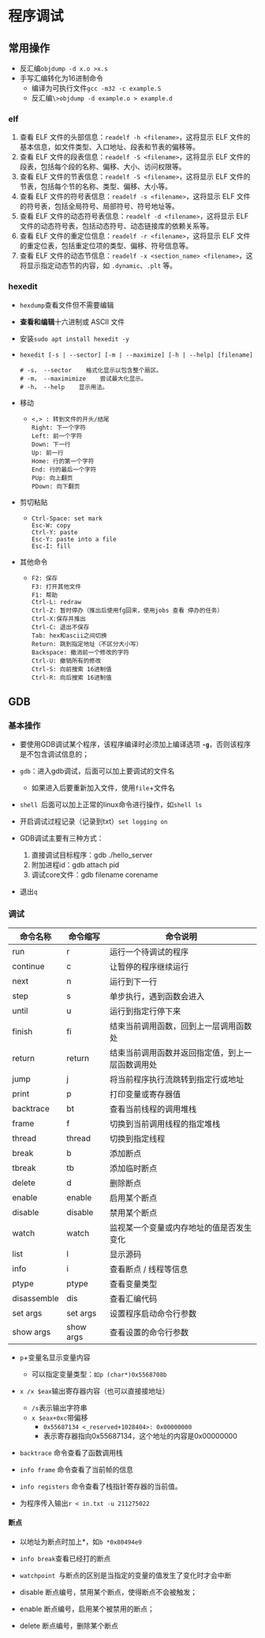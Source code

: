 # 程序调试

## 常用操作

- 反汇编`objdump -d x.o >x.s`
- 手写汇编转化为16进制命令
  - 编译为可执行文件`gcc -m32 -c example.S `
  - 反汇编`\>objdump -d example.o > example.d`


### elf

1. 查看 ELF 文件的头部信息：`readelf -h <filename>`，这将显示 ELF 文件的基本信息，如文件类型、入口地址、段表和节表的偏移等。
2. 查看 ELF 文件的段表信息：`readelf -S <filename>`，这将显示 ELF 文件的段表，包括每个段的名称、偏移、大小、访问权限等。
3. 查看 ELF 文件的节表信息：`readelf -S <filename>`，这将显示 ELF 文件的节表，包括每个节的名称、类型、偏移、大小等。
4. 查看 ELF 文件的符号表信息：`readelf -s <filename>`，这将显示 ELF 文件的符号表，包括全局符号、局部符号、符号地址等。
5. 查看 ELF 文件的动态符号表信息：`readelf -d <filename>`，这将显示 ELF 文件的动态符号表，包括动态符号、动态链接库的依赖关系等。
6. 查看 ELF 文件的重定位信息：`readelf -r <filename>`，这将显示 ELF 文件的重定位表，包括重定位项的类型、偏移、符号信息等。
7. 查看 ELF 文件的动态节信息：`readelf -x <section_name> <filename>`，这将显示指定动态节的内容，如 `.dynamic`、`.plt` 等。

### hexedit

- `hexdump`查看文件但不需要编辑

- **查看和编辑**十六进制或 ASCII 文件

- 安装`sudo apt install hexedit -y`

- ```shell
  hexedit [-s | --sector] [-m | --maximize] [-h | --help] [filename]
   
  # -s， --sector    格式化显示以包含整个扇区。
  # -m， --maximimize    尝试最大化显示。
  # -h， --help    显示用法。
  ```

- 移动

  - ```
    <,> : 转到文件的开头/结尾
    Right: 下一个字符
    Left: 前一个字符
    Down: 下一行
    Up: 前一行
    Home: 行的第一个字符
    End: 行的最后一个字符
    PUp: 向上翻页
    PDown: 向下翻页
    ```

- 剪切粘贴

  - ```
    Ctrl-Space: set mark
    Esc-W: copy
    Ctrl-Y: paste
    Esc-Y: paste into a file
    Esc-I: fill
    ```

- 其他命令

  - ```
    F2: 保存
    F3: 打开其他文件
    F1: 帮助
    Ctrl-L: redraw
    Ctrl-Z: 暂时停办（推出后使用fg回来，使用jobs 查看 停办的任务）
    Ctrl-X:保存并推出
    Ctrl-C: 退出不保存
    Tab: hex和ascii之间切换
    Return: 跳到指定地址（不区分大小写）
    Backspace: 撤消前一个修改的字符
    Ctrl-U: 撤销所有的修改
    Ctrl-S: 向前搜索 16进制值
    Ctrl-R: 向后搜索 16进制值
    ```

## GDB

### 基本操作

- 要使用GDB调试某个程序，该程序编译时必须加上编译选项 **`-g`**，否则该程序是不包含调试信息的；

- `gdb`：进入gdb调试，后面可以加上要调试的文件名
  - 如果进入后要重新加入文件，使用`file`+文件名
- `shell `后面可以加上正常的linux命令进行操作，如`shell ls`
- 开启调试过程记录（记录到txt）`set logging on`
- GDB调试主要有三种方式：
  1. 直接调试目标程序：gdb ./hello_server
  2. 附加进程id：gdb attach pid
  3. 调试core文件：gdb filename corename
- 退出`q`

### 调试

| 命令名称    | 命令缩写  | 命令说明                                         |
| ----------- | --------- | ------------------------------------------------ |
| run         | r         | 运行一个待调试的程序                             |
| continue    | c         | 让暂停的程序继续运行                             |
| next        | n         | 运行到下一行                                     |
| step        | s         | 单步执行，遇到函数会进入                         |
| until       | u         | 运行到指定行停下来                               |
| finish      | fi        | 结束当前调用函数，回到上一层调用函数处           |
| return      | return    | 结束当前调用函数并返回指定值，到上一层函数调用处 |
| jump        | j         | 将当前程序执行流跳转到指定行或地址               |
| print       | p         | 打印变量或寄存器值                               |
| backtrace   | bt        | 查看当前线程的调用堆栈                           |
| frame       | f         | 切换到当前调用线程的指定堆栈                     |
| thread      | thread    | 切换到指定线程                                   |
| break       | b         | 添加断点                                         |
| tbreak      | tb        | 添加临时断点                                     |
| delete      | d         | 删除断点                                         |
| enable      | enable    | 启用某个断点                                     |
| disable     | disable   | 禁用某个断点                                     |
| watch       | watch     | 监视某一个变量或内存地址的值是否发生变化         |
| list        | l         | 显示源码                                         |
| info        | i         | 查看断点 / 线程等信息                            |
| ptype       | ptype     | 查看变量类型                                     |
| disassemble | dis       | 查看汇编代码                                     |
| set args    | set args  | 设置程序启动命令行参数                           |
| show args   | show args | 查看设置的命令行参数                             |

- `p`+变量名显示变量内容
  - 可以指定变量类型：`如p (char*)0x5568708b`

- `x /x $eax`输出寄存器内容（也可以直接接地址）
  - `/s`表示输出字符串
  - `x $eax+0xc`带偏移
    - `0x55687134 <_reserved+1028404>: 0x00000000`
    - 表示寄存器指向0x55687134，这个地址的内容是0x00000000

- `backtrace` 命令查看了函数调用栈
- `info frame` 命令查看了当前帧的信息
- `info registers` 命令查看了栈指针寄存器的当前值。
- 为程序传入输出`r < in.txt -u 211275022`

#### 断点

- 以地址为断点时加上*，如`b *0x80494e9`

- `info break`查看已经打的断点
- `watchpoint `与断点的区别是当指定的变量的值发生了变化时才会中断
- disable 断点编号，禁用某个断点，使得断点不会被触发；
- enable 断点编号，启用某个被禁用的断点；
- delete 断点编号，删除某个断点
